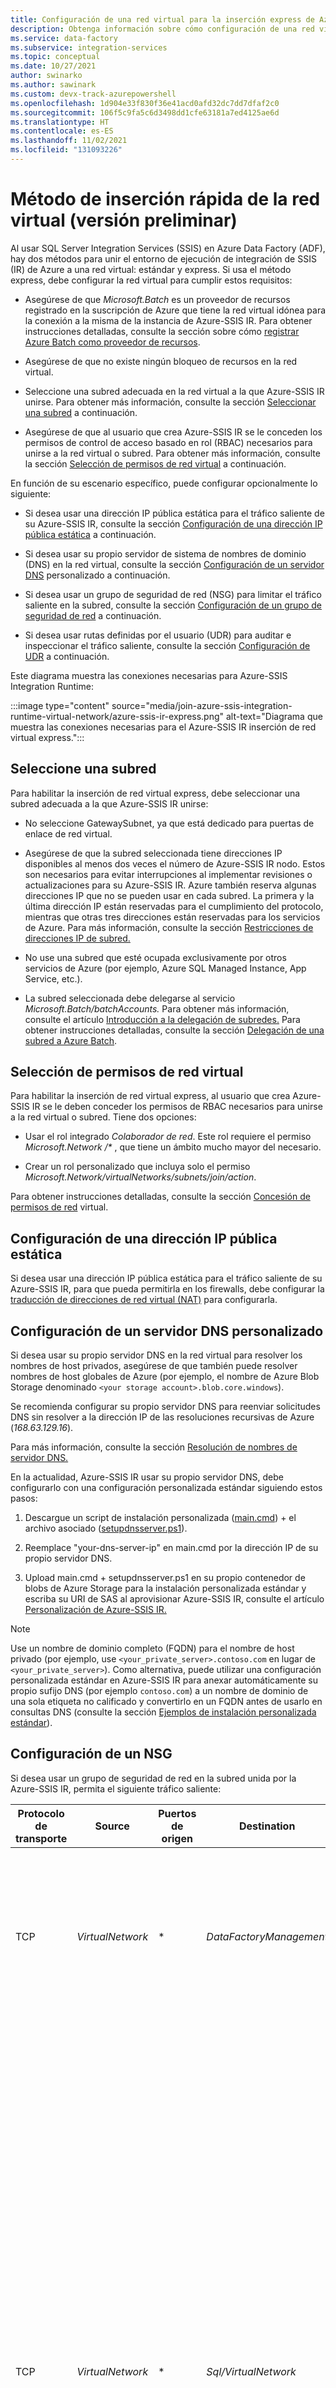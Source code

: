 ```yaml
---
title: Configuración de una red virtual para la inserción express de Azure-SSIS Integration Runtime
description: Obtenga información sobre cómo configuración de una red virtual para la inserción express de Azure-SSIS Integration Runtime
ms.service: data-factory
ms.subservice: integration-services
ms.topic: conceptual
ms.date: 10/27/2021
author: swinarko
ms.author: sawinark
ms.custom: devx-track-azurepowershell
ms.openlocfilehash: 1d904e33f830f36e41acd0afd32dc7dd7dfaf2c0
ms.sourcegitcommit: 106f5c9fa5c6d3498dd1cfe63181a7ed4125ae6d
ms.translationtype: HT
ms.contentlocale: es-ES
ms.lasthandoff: 11/02/2021
ms.locfileid: "131093226"
---
```

# <a name="express-virtual-network-injection-method-preview"></a>Método de inserción rápida de la red virtual (versión preliminar)

Al usar SQL Server Integration Services (SSIS) en Azure Data Factory (ADF), hay dos métodos para unir el entorno de ejecución de integración de SSIS (IR) de Azure a una red virtual: estándar y express. Si usa el método express, debe configurar la red virtual para cumplir estos requisitos: 

- Asegúrese de que *Microsoft.Batch* es un proveedor de recursos registrado en la suscripción de Azure que tiene la red virtual idónea para la conexión a la misma de la instancia de Azure-SSIS IR. Para obtener instrucciones detalladas, consulte la sección sobre cómo [registrar Azure Batch como proveedor de recursos](azure-ssis-integration-runtime-virtual-network-configuration.md#registerbatch).

- Asegúrese de que no existe ningún bloqueo de recursos en la red virtual.

- Seleccione una subred adecuada en la red virtual a la que Azure-SSIS IR unirse. Para obtener más información, consulte la sección [Seleccionar una subred](#subnet) a continuación.

- Asegúrese de que al usuario que crea Azure-SSIS IR se le conceden los permisos de control de acceso basado en rol (RBAC) necesarios para unirse a la red virtual o subred.  Para obtener más información, consulte la sección [Selección de permisos de red virtual](#perms) a continuación.

En función de su escenario específico, puede configurar opcionalmente lo siguiente:

- Si desea usar una dirección IP pública estática para el tráfico saliente de su Azure-SSIS IR, consulte la sección [Configuración de una dirección IP pública estática](#ip) a continuación.

- Si desea usar su propio servidor de sistema de nombres de dominio (DNS) en la red virtual, consulte la sección [Configuración de un servidor DNS](#dns) personalizado a continuación.

- Si desea usar un grupo de seguridad de red (NSG) para limitar el tráfico saliente en la subred, consulte la sección [Configuración de un grupo de seguridad de red](#nsg) a continuación.

- Si desea usar rutas definidas por el usuario (UDR) para auditar e inspeccionar el tráfico saliente, consulte la sección [Configuración de UDR](#udr) a continuación.

Este diagrama muestra las conexiones necesarias para Azure-SSIS Integration Runtime:

:::image type="content" source="media/join-azure-ssis-integration-runtime-virtual-network/azure-ssis-ir-express.png" alt-text="Diagrama que muestra las conexiones necesarias para el Azure-SSIS IR inserción de red virtual express.":::

## <a name="select-a-subnet"></a><a name="subnet"></a>Seleccione una subred

Para habilitar la inserción de red virtual express, debe seleccionar una subred adecuada a la que Azure-SSIS IR unirse:

- No seleccione GatewaySubnet, ya que está dedicado para puertas de enlace de red virtual.

- Asegúrese de que la subred seleccionada tiene direcciones IP disponibles al menos dos veces el número de Azure-SSIS IR nodo. Estos son necesarios para evitar interrupciones al implementar revisiones o actualizaciones para su Azure-SSIS IR. Azure también reserva algunas direcciones IP que no se pueden usar en cada subred. La primera y la última dirección IP están reservadas para el cumplimiento del protocolo, mientras que otras tres direcciones están reservadas para los servicios de Azure. Para más información, consulte la sección [Restricciones de direcciones IP de subred.](../virtual-network/virtual-networks-faq.md#are-there-any-restrictions-on-using-ip-addresses-within-these-subnets)

- No use una subred que esté ocupada exclusivamente por otros servicios de Azure (por ejemplo, Azure SQL Managed Instance, App Service, etc.).

- La subred seleccionada debe delegarse al servicio *Microsoft.Batch/batchAccounts.* Para obtener más información, consulte el artículo [Introducción a la delegación de subredes.](../virtual-network/subnet-delegation-overview.md) Para obtener instrucciones detalladas, consulte la sección [Delegación de una subred a Azure Batch](azure-ssis-integration-runtime-virtual-network-configuration.md#delegatesubnet).

## <a name="select-virtual-network-permissions"></a><a name="perms"></a>Selección de permisos de red virtual

Para habilitar la inserción de red virtual express, al usuario que crea Azure-SSIS IR se le deben conceder los permisos de RBAC necesarios para unirse a la red virtual o subred. Tiene dos opciones:

- Usar el rol integrado *Colaborador de red*. Este rol requiere el permiso _Microsoft.Network /\*_ , que tiene un ámbito mucho mayor del necesario.

- Crear un rol personalizado que incluya solo el permiso *Microsoft.Network/virtualNetworks/subnets/join/action*.

Para obtener instrucciones detalladas, consulte la sección [Concesión de permisos de red](azure-ssis-integration-runtime-virtual-network-configuration.md#grantperms) virtual.

## <a name="configure-a-static-public-ip-address"></a><a name="ip"></a>Configuración de una dirección IP pública estática

Si desea usar una dirección IP pública estática para el tráfico saliente de su Azure-SSIS IR, para que pueda permitirla en los firewalls, debe configurar la [traducción de direcciones de red virtual (NAT)](../virtual-network/nat-gateway/nat-overview.md) para configurarla.

## <a name="configure-a-custom-dns-server"></a><a name="dns"></a>Configuración de un servidor DNS personalizado

Si desea usar su propio servidor DNS en la red virtual para resolver los nombres de host privados, asegúrese de que también puede resolver nombres de host globales de Azure (por ejemplo, el nombre de Azure Blob Storage denominado `<your storage account>.blob.core.windows`).

Se recomienda configurar su propio servidor DNS para reenviar solicitudes DNS sin resolver a la dirección IP de las resoluciones recursivas de Azure (*168.63.129.16*).

Para más información, consulte la sección [Resolución de nombres de servidor DNS.](../virtual-network/virtual-networks-name-resolution-for-vms-and-role-instances.md#name-resolution-that-uses-your-own-dns-server)

En la actualidad, Azure-SSIS IR usar su propio servidor DNS, debe configurarlo con una configuración personalizada estándar siguiendo estos pasos:

1. Descargue un script de instalación personalizada ([main.cmd](https://expressvnet.blob.core.windows.net/customsetup/main.cmd)) + el archivo asociado ([setupdnsserver.ps1](https://expressvnet.blob.core.windows.net/customsetup/setupdnsserver.ps1)).

1. Reemplace "your-dns-server-ip" en main.cmd por la dirección IP de su propio servidor DNS.

1. Upload main.cmd + setupdnsserver.ps1 en su propio contenedor de blobs de Azure Storage para la instalación personalizada estándar y escriba su URI de SAS al aprovisionar Azure-SSIS IR, consulte el artículo [Personalización de Azure-SSIS IR.](how-to-configure-azure-ssis-ir-custom-setup.md)

> [!NOTE]
> Use un nombre de dominio completo (FQDN) para el nombre de host privado (por ejemplo, use `<your_private_server>.contoso.com` en lugar de `<your_private_server>`). Como alternativa, puede utilizar una configuración personalizada estándar en Azure-SSIS IR para anexar automáticamente su propio sufijo DNS (por ejemplo `contoso.com`) a un nombre de dominio de una sola etiqueta no calificado y convertirlo en un FQDN antes de usarlo en consultas DNS (consulte la sección [Ejemplos de instalación personalizada estándar](how-to-configure-azure-ssis-ir-custom-setup.md#standard-custom-setup-samples)). 

## <a name="configure-an-nsg"></a><a name="nsg"></a>Configuración de un NSG

Si desea usar un grupo de seguridad de red en la subred unida por la Azure-SSIS IR, permita el siguiente tráfico saliente: 

| Protocolo de transporte | Source | Puertos de origen | Destination | Puertos de destino | Comentarios | 
|--------------------|--------|--------------|-------------|-------------------|----------| 
| TCP | *VirtualNetwork* | * | *DataFactoryManagement* | *443* | Se requiere para que Azure-SSIS IR acceso a los servicios de ADF.<br/><br/>Por ahora, su tráfico saliente solo usa el punto de conexión público de ADF. | 
| TCP | *VirtualNetwork* | * | *Sql/VirtualNetwork* | *1433, 11000-11999* | (Opcional) Solo es necesario si usa Azure SQL Database servidor o Instancia administrada para hospedar el catálogo de SSIS (SSISDB).<br/><br/>Si el Azure SQL Database servidor o Instancia administrada está configurado con un punto de conexión público o un punto de conexión de servicio de red virtual, use la etiqueta de servicio *Sql* como destino.<br/><br/>Si el servidor de Azure SQL Database o instancia administrada está configurado con un punto de conexión privado, use la etiqueta de servicio *VirtualNetwork* como destino.<br/><br/>Si la directiva de conexión del servidor está establecida en *Proxy*, en lugar de *Redirigir*, solo se requiere el puerto *1433*. | 
| TCP | *VirtualNetwork* | * | *Storage/VirtualNetwork* | *443* | (Opcional) Solo es necesario si usa un Azure Storage blobs para almacenar el script o los archivos de instalación personalizados estándar.<br/><br/>Si Azure Storage está configurado con un punto de conexión público o un punto de conexión de servicio de red virtual, use la etiqueta de servicio de *Storage* como destino.<br/><br/>Si Azure Storage está configurado con un punto de conexión privado, use la etiqueta de servicio *VirtualNetwork* como destino. | 
| TCP | *VirtualNetwork* | * | *Storage/VirtualNetwork* | *445* | (Opcional) Solo es necesario si necesita acceder a Azure Files.<br/><br/>Si Azure Storage está configurado con un punto de conexión público o un punto de conexión de servicio de red virtual, use la etiqueta de servicio de *Storage* como destino.<br/><br/>Si Azure Storage está configurado con un punto de conexión privado, use la etiqueta de servicio *VirtualNetwork* como destino. | 

## <a name="configure-udrs"></a><a name="udr"></a>Configuración de UDR

Si desea auditar o inspeccionar el tráfico saliente desde su Azure-SSIS IR, puede usar [rutas definidas por el usuario (UDR)](../virtual-network/virtual-networks-udr-overview.md) para redirigirlo a un dispositivo de firewall local [Azure ExpressRoute](https://azure.microsoft.com/services/expressroute/) a través de una tunelización forzada que anuncia una ruta de protocolo de puerta de enlace de borde (BGP) *0.0.0.0/0* a la red virtual, a una aplicación virtual de red (NVA) configurada como firewall o a un servicio [Azure Firewall](../firewall/overview.md).

Mediante las instrucciones de la sección Anterior [Configuración de un grupo de seguridad de red](#nsg), debe implementar reglas similares en el dispositivo o servicio del firewall para permitir el tráfico saliente desde la Azure-SSIS IR:

- Si usa Azure Firewall:
  - Debe abrir el puerto *443* para el tráfico TCP saliente con la etiqueta de servicio *DataFactoryManagement* como destino.

  - Si usa Azure SQL Database server/Instancia administrada para hospedar SSISDB, debe abrir los puertos *1433, 11000-11999* para el tráfico TCP saliente con la etiqueta de servicio *Sql/VirtualNetwork* como destino.

  - Si usa un contenedor de blobs Azure Storage para almacenar el script o los archivos de instalación personalizada estándar, debe abrir el puerto *443* para el tráfico TCP saliente con la etiqueta de servicio *Storage/VirtualNetwork* como destino.

  - Si necesita acceder a Azure Files, debe abrir el puerto *445* para el tráfico TCP saliente con la etiqueta de servicio *Storage/VirtualNetwork* como destino.

- Si usa otro dispositivo o servicio de firewall:
  - Debe abrir el *puerto 443* para el tráfico TCP saliente con *0.0.0.0/0* o el siguiente FQDN específico del entorno de Azure como destino:

    | Entorno de Azure | FQDN |
    |-------------------|------|
    | <b>Azure público</b> | _\*.frontend.clouddatahub.net_ |
    | <b>Azure Government</b> | _\*.frontend.datamovement.azure.us_ |
    | <b>Azure China 21Vianet</b> | _\*.frontend.datamovement.azure.cn_ |

  - Si usa el servidor de Azure SQL Database o una instancia administrada para hospedar SSISDB, debe abrir los puertos *1433, 11000-11999* para el tráfico TCP saliente con *0.0.0.0/0* o el FQDN del servidor de Azure SQL Database o instancia administrada como destino.

  - Si usa un contenedor de blobs para almacenar el script o los archivos de instalación personalizada estándar, debe abrir el puerto *443* para el tráfico TCP saliente con *0.0.0.0/0* o el FQDN de Azure Blob Storage como destino. Azure Storage.

  - Si necesita acceder a Azure Files, debe abrir el puerto *445* para el tráfico TCP saliente con *0.0.0.0/0* o el FQDN de Azure Files como destino.

## <a name="next-steps"></a>Pasos siguientes

- [Conexión de Azure-SSIS IR a una red virtual mediante la interfaz de usuario de ADF](join-azure-ssis-integration-runtime-virtual-network-ui.md)
- [Conexión de Azure-SSIS IR a una red virtual mediante Azure PowerShell](join-azure-ssis-integration-runtime-virtual-network-powershell.md)

Para más información acerca de Azure-SSIS IR, consulte los siguientes artículos: 

- [Azure-SSIS IR](concepts-integration-runtime.md#azure-ssis-integration-runtime). En este artículo se proporciona información conceptual general acerca de los entornos de ejecución de integración, incluido Azure-SSIS IR. 
- [Tutorial: Implementación de paquetes SSIS en Azure](tutorial-deploy-ssis-packages-azure.md). En este tutorial se proporcionan instrucciones paso a paso para crear Azure-SSIS IR. Usa el servidor de Azure SQL Database para hospedar SSISDB. 
- [Creación de una instancia de Azure-SSIS Integration Runtime](create-azure-ssis-integration-runtime.md). En este artículo se amplía el tutorial. Proporciona instrucciones sobre el uso de un servidor de Azure SQL Database configurado con un punto de conexión de servicio de red virtual, una regla de firewall de IP, un punto de conexión privado o Azure SQL Managed Instance que se conecta a una red virtual para hospedar SSISDB. Muestra cómo conectar Azure-SSIS IR a una red virtual. 
- [Monitor an Azure-SSIS IR](monitor-integration-runtime.md#azure-ssis-integration-runtime) (Supervisión de una instancia de Integration Runtime de SSIS de Azure). En este artículo se muestra cómo recuperar y comprender la información acerca de Azure-SSIS IR.
- [Administración de Integration Runtime de SSIS de Azure](manage-azure-ssis-integration-runtime.md). En este artículo se muestra cómo iniciar, detener o eliminar Azure-SSIS IR. También se muestra cómo escalar horizontalmente la instancia de Azure SSIS IR mediante la adición de más nodos.
